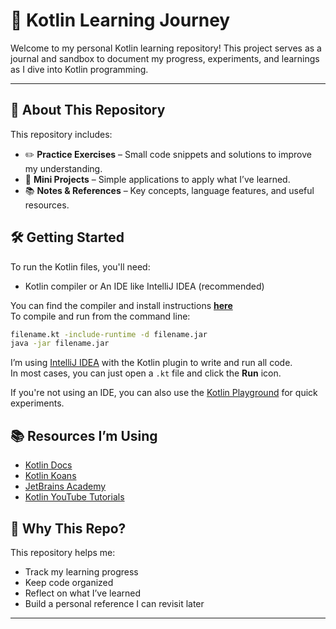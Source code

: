 # 📘 Kotlin Learning Journey

Welcome to my personal Kotlin learning repository! This project serves as a journal and sandbox to document my progress, experiments, and learnings as I dive into Kotlin programming.

---

## 🚀 About This Repository

This repository includes:

- ✏️ **Practice Exercises** – Small code snippets and solutions to improve my understanding.
- 🧪 **Mini Projects** – Simple applications to apply what I’ve learned.
- 📚 **Notes & References** – Key concepts, language features, and useful resources.

## 🛠️ Getting Started
To run the Kotlin files, you'll need:

- Kotlin compiler or An IDE like IntelliJ IDEA (recommended)

You can find the compiler and install instructions **[here](https://kotlinlang.org/docs/command-line.html)**\
To compile and run from the command line:
```bash
filename.kt -include-runtime -d filename.jar
java -jar filename.jar
```

I’m using [IntelliJ IDEA](https://www.jetbrains.com/idea/) with the Kotlin plugin to write and run all code.  
In most cases, you can just open a `.kt` file and click the **Run** icon.

If you're not using an IDE, you can also use the [Kotlin Playground](https://play.kotlinlang.org/) for quick experiments.

## 📚 Resources I’m Using

- [Kotlin Docs](https://kotlinlang.org/docs/home.html)
- [Kotlin Koans](https://play.kotlinlang.org/koans/overview)
- [JetBrains Academy](https://hyperskill.org/tracks/18)
- [Kotlin YouTube Tutorials](https://www.youtube.com/results?search_query=kotlin+tutorial)

## 🧠 Why This Repo?

This repository helps me:

- Track my learning progress
- Keep code organized
- Reflect on what I’ve learned
- Build a personal reference I can revisit later
---
